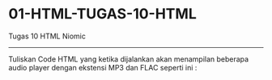 # 01-HTML-TUGAS-10-HTML
Tugas 10 HTML Niomic
<hr>
Tuliskan Code HTML yang ketika dijalankan akan menampilan beberapa audio player dengan ekstensi MP3 dan FLAC seperti ini :
